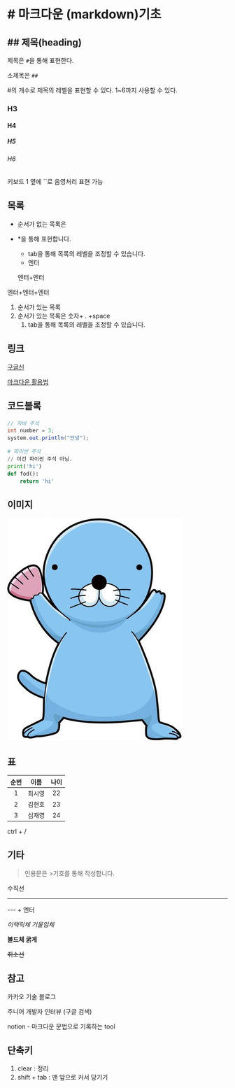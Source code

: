 

# # 마크다운 (markdown)기초

## ## 제목(heading)

제목은 `#`을 통해 표현한다.

소제목은 `##`

#의 개수로 제목의 레벨을 표현할 수 있다. 1~6까지 사용할 수 있다.

### H3

#### H4

##### H5

###### H6

키보드 1 옆에 ``로 음영처리 표현 가능



## 목록

* 순서가 없는 목록은

* *을 통해 표현합니다.

  * tab을 통해 목록의 레벨을 조정할 수 있습니다.
  * 엔터

  엔터+엔터

엔터+엔터+엔터



1. 순서가 있는 목록
2. 순서가 있는 목록은 숫자+ . +space
   1. tab을 통해 목록의 레벨을 조정할 수 있습니다.



## 링크

[구글신](https://google.com)

[마크다운 활용법](https://guides.github.com/features/mastering-markdown/)

[]()

## 코드블록

```java
// 자바 주석
int number = 3;
system.out.println("안녕");
```



```python
# 파이썬 주석
// 이건 파이썬 주석 아님.
print('hi')
def fod():
	return 'hi'
```



## 이미지



![관련 이미지](image/5a51b0355f170db8148af68f266efb74.jpg)





## 표



| 순번 |  이름  | 나이 |
| :--: | :----: | :--: |
|  1   | 최시영 |  22  |
|  2   | 김현호 |  23  |
|  3   | 심재영 |  24  |

ctrl + /



## 기타

> 인용문은 >기호를 통해 작성합니다.



수직선

---

---  +  엔터



*이택릭체 기울임체*

**볼드체 굵게**

~~취소선~~



## 참고

카카오 기술 블로그

주니어 개발자 인터뷰 (구글 검색)

notion - 마크다운 문법으로 기록하는 tool





## 단축키

1. clear : 정리
2.  shift + tab  :  맨 앞으로 커서 당기기  





